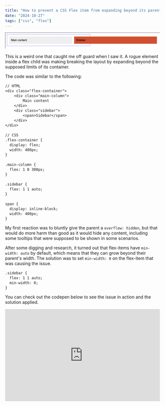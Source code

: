 ```yaml
---
title: "How to prevent a CSS Flex item from expanding beyond its parent"
date: "2024-10-27"
tags: ["css", "flex"]
---
```


![flex item breaking layout](./images/output.png)

This is a weird one that caught me off guard when I saw it. A rogue element inside a flex child was making breaking the layout by expanding beyond the  
supposed limits of its container.

The code was similar to the following:
```
// HTML
<div class="flex-container">
    <div class="main-column">
        Main content
    </div>
    <div class="sidebar">
        <span>Sidebar</span>
    </div>
</div>

// CSS
.flex-container {
  display: flex;
  width: 400px;
}

.main-column {
  flex: 1 0 300px;
}

.sidebar {
  flex: 1 1 auto;
}

span {
  display: inline-block;
  width: 400px;
}
```
My first reaction was to bluntly give the parent a `overflow: hidden`, but that would do more harm than good as
it would hide any content, including some tooltips that were supposed to be shown in some scenarios.

After some digging and research, it turned out that flex-items have `min-width: auto` by default, which means that they can grow beyond their parent's width. 
The solution was to set `min-width: 0` on the flex-item that was causing the issue.
```
.sidebar {
  flex: 1 1 auto;
  min-width: 0;
}
```

You can check out the codepen below to see the issue in action and the solution applied.

<iframe height="300" style="width: 100%;" scrolling="no" title="Untitled" src="https://codepen.io/jpedroribeiro/embed/abeqoRE?default-tab=css%2Cresult&editable=true&theme-id=dark" frameborder="no" loading="lazy" allowtransparency="true" allowfullscreen="true">
  See the Pen <a href="https://codepen.io/jpedroribeiro/pen/abeqoRE">
  Untitled</a> by Pedro Ribeiro (<a href="https://codepen.io/jpedroribeiro">@jpedroribeiro</a>)
  on <a href="https://codepen.io">CodePen</a>.
</iframe>